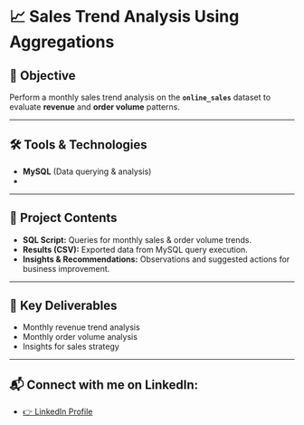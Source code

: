 # 📈 Sales Trend Analysis Using Aggregations

## 🎯 Objective
Perform a monthly sales trend analysis on the **`online_sales`** dataset to evaluate **revenue** and **order volume** patterns.

---

## 🛠 Tools & Technologies
- **MySQL** (Data querying & analysis)
- 
---

## 📂 Project Contents
- **SQL Script:** Queries for monthly sales & order volume trends.
- **Results (CSV):** Exported data from MySQL query execution.  
- **Insights & Recommendations:** Observations and suggested actions for business improvement.

---

## 📌 Key Deliverables
- Monthly revenue trend analysis
- Monthly order volume analysis  
- Insights for sales strategy

---

## 📬 Connect with me on LinkedIn:
- <a href="https://www.linkedin.com/in/geetha-venkatesan2205/">👉 LinkedIn Profile</a>
